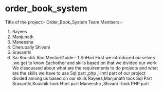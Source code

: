 # order_book_system
Title of the project:- Order_Book_System
Team Members:-
  1. Rayees
  2. Manjunath
  3. Maneesha
  4. Cherupally Shivani
  5. Sravanthi
  6. Sai Koushik Rao
 Mentor/Guide:-
      1.SriHari
First we introduced ourselves ,we get to know Eachother and  skills based on that we divided our work
We disscussed about what are the requirements to do projects and what are the skills we have to use
Sql part ,php ,Hmtl part of our project divided among us based on our skills
Rayees,Manjunath took Sql Part
Sravanthi,Koushik-took Html part
Maneesha ,Shivani -took PHP part 
